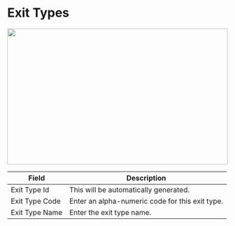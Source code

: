 # Exit Types

<img src="" height="312px" width="100%">

| Field          | Description                                     |
| -------------- | ----------------------------------------------- |
| Exit Type Id   | This will be automatically generated.           |
| Exit Type Code | Enter an alpha-numeric code for this exit type. |
| Exit Type Name | Enter the exit type name.                       |
